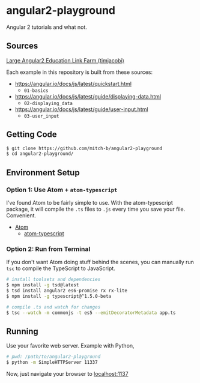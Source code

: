 angular2-playground
===================

Angular 2 tutorials and what not.

## Sources

[Large Angular2 Education Link Farm (timjacobi)](https://github.com/timjacobi/angular2-education)

Each example in this repository is built from these sources:

* https://angular.io/docs/js/latest/quickstart.html
    * `01-basics`
* https://angular.io/docs/js/latest/guide/displaying-data.html
    * `02-displaying_data`
* https://angular.io/docs/js/latest/guide/user-input.html
    * `03-user_input`

## Getting Code

```bash
$ git clone https://github.com/mitch-b/angular2-playground
$ cd angular2-playground/
```

## Environment Setup

### Option 1: Use Atom + `atom-typescript`

I've found Atom to be fairly simple to use. With the atom-typescript package, it will compile the `.ts` files to `.js` every time you save your file. Convenient.

* [Atom](https://atom.io/)
    * [atom-typescript](https://atom.io/packages/atom-typescript)

### Option 2: Run from Terminal

If you don't want Atom doing stuff behind the scenes, you can manually run `tsc` to compile the TypeScript to JavaScript.

```bash
# install toolsets and dependencies
$ npm install -g tsd@latest
$ tsd install angular2 es6-promise rx rx-lite
$ npm install -g typescript@^1.5.0-beta

# compile .ts and watch for changes
$ tsc --watch -m commonjs -t es5 --emitDecoratorMetadata app.ts
```

## Running

Use your favorite web server. Example with Python,

```bash
# pwd: /path/to/angular2-playground
$ python -m SimpleHTTPServer 11337
```

Now, just navigate your browser to [localhost:1137](http://localhost:1137/)
